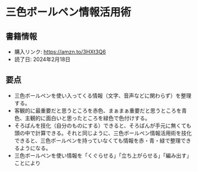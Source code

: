 # 三色ボールペン情報活用術
## 書籍情報
- 購入リンク: <https://amzn.to/3HXt3Q6>
- 読了日: 2024年2月18日
## 要点
- 三色ボールペンを使い入ってくる情報（文字、音声などに関わらず）を整理する。
- 客観的に最重要だと思うところを赤色、まぁまぁ重要だと思うところを青色、主観的に面白いと思ったところを緑色で色付けする。
- そろばんを技化（自分のものにする）できると、そろばんが手元に無くても頭の中で計算できる。それと同じように、三色ボールペン情報活用術を技化できると、三色ボールペンを持っていなくても情報を赤・青・緑で整理できるようになる。
- 三色ボールペンを使い情報を「くぐらせる」「立ち上がらせる」「編み出す」ことにより